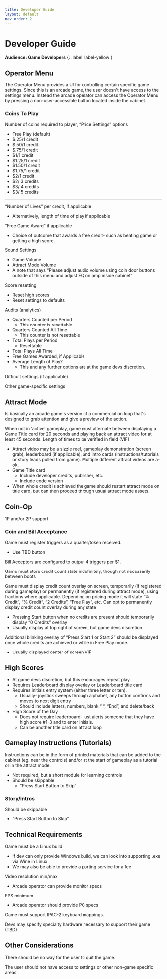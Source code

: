 ```yaml
---
title: Developer Guide
layout: default
nav_order: 2
---
```


# Developer Guide

**Audience: Game Developers**
{: .label .label-yellow }

## Operator Menu

The Operator Menu provides a UI for controlling certain specific game settings. Since this is an arcade game, the user doesn't have access to the settings menu. Instead the arcade operator can access the Operator Menu by pressing a non-user-accessible button located inside the cabinet.

### Coins To Play
Number of coins required to player, “Price Settings” options
- Free Play (default)
- $.25/1 credit
- $.50/1 credit
- $.75/1 credit
- $1/1 credit
- $1.25/1 credit
- $1.50/1 credit
- $1.75/1 credit
- $2/1 credit
- $2/ 3 credits
- $3/ 4 credits
- $3/ 5 credits

---

“Number of Lives” per credit, if applicable
- Alternatively, length of time of play if applicable

“Free Game Award” if applicable
- Choice of outcome that awards a free credit- such as beating game or getting a high score.

Sound Settings
- Game Volume
- Attract Mode Volume
- A note that says “Please adjust audio volume using coin door buttons outside of this menu and adjust EQ on amp inside cabinet”

Score resetting
- Reset high scores
- Reset settings to defaults

Audits (analytics)
- Quarters Counted per Period
    - This counter is resettable
- Quarters Counted All Time
    - This counter is not resettable
- Total Plays per Period
    - Resettable
- Total Plays All Time
- Free Games Awarded, if Applicable
- Average Length of Play?
    - This and any further options are at the game devs discretion.

Difficult settings (if applicable)

Other game-specific settings

## Attract Mode

Is basically an arcade game's version of a commercial on loop that's designed to grab attention and give a preview of the action.

When not in ‘active’ gameplay, game must alternate between displaying a Game Title card for 20 seconds and playing back an attract video for at least 45 seconds.  Length of times to be verified in field (VIF)
- Attract video may be a sizzle reel, gameplay demonstration (screen grab), leaderboard (if applicable), and intro cards (instructions/tutorials or story leads pulled from game).  Multiple different attract videos are a-ok.
- Game Title card 
    - Include developer credits, publisher, etc.
    - Include code version
- When whole credit is achieved the game should restart attract mode on title card, but can then proceed through usual attract mode assets.

## Coin-Op

1P and/or 2P support

### Coin and Bill Acceptance
Game must register triggers as a quarter/token received.
- Use TBD button

Bill Acceptors are configured to output 4 triggers per $1.

Game must store credit count state indefinitely, though not necessarily between boots

Game must display credit count overlay on screen, temporarily (if registered during gameplay) or permanently (if registered during attract mode), using fractions where applicable.  Depending on pricing mode it will state “¼ Credit”, “⅔ Credit”, “2 Credits”, “Free Play”, etc.  Can opt to permanently display credit count overlay during any state
- Pressing Start button when no credits are present should temporarily display “0 Credits” overlay
- Usually display at top right of screen, but game devs discretion

Additional blinking overlay of “Press Start 1 or Start 2” should be displayed once whole credits are achieved or while in Free Play mode.
- Usually displayed center of screen VIF


## High Scores

- At game devs discretion, but this encourages repeat play
- Requires Leaderboard display overlay or Leaderboard title card
- Requires initials entry system (either three letter or ten).
    - Usually- joystick sweeps through alphabet, any button confirms and moves to next digit entry
    - Should include letters, numbers, blank “ “, “End”, and delete/back
- High Score of the Day
    - Does not require leaderboard- just alerts someone that they have high score #1-3 and to enter initials.
    - Can be another title card on attract loop


## Gameplay Instructions (Tutorials)

Instructions can be in the form of printed materials that can be added to the cabinet (eg. near the controls) and/or at the start of gameplay as a tutorial or in the attract mode.

- Not required, but a short module for learning controls
- Should be skippable
    - “Press Start Button to Skip”

### Story/Intros
Should be skippable
- “Press Start Button to Skip"

## Technical Requirements
Game must be a Linux build
- If dev can only provide Windows build, we can look into supporting .exe via Wine in Linux
- We may also be able to provide a porting service for a fee

Video resolution min/max
- Arcade operator can provide monitor specs

FPS minimum
- Arcade operator should provide PC specs

Game must support IPAC-2 keyboard mappings.

Devs may specify specialty hardware necessary to support their game (TBD)

## Other Considerations

There should be no way for the user to quit the game.

The user should not have access to settings or other non-game specific areas.